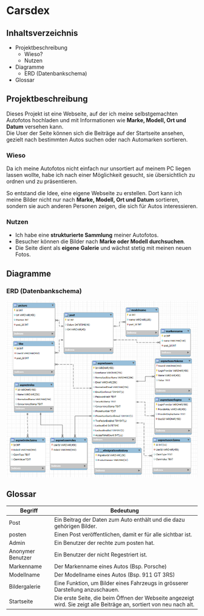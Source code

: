 # Carsdex
## Inhaltsverzeichnis
- Projektbeschreibung
  - Wieso?
  - Nutzen
- Diagramme
  - ERD (Datenbankschema)
- Glossar

## Projektbeschreibung
Dieses Projekt ist eine Webseite, auf der ich meine selbstgemachten Autofotos hochladen und mit Informationen wie **Marke, Modell, Ort und Datum** versehen kann.  
Die User der Seite können sich die Beiträge auf der Startseite ansehen, gezielt nach bestimmten Autos suchen oder nach Automarken sortieren.

### Wieso  
Da ich meine Autofotos nicht einfach nur unsortiert auf meinem PC liegen lassen wollte, habe ich nach einer Möglichkeit gesucht, sie übersichtlich zu ordnen und zu präsentieren.

So entstand die Idee, eine eigene Webseite zu erstellen. Dort kann ich meine Bilder nicht nur nach **Marke, Modell, Ort und Datum** sortieren, sondern sie auch anderen Personen zeigen, die sich für Autos interessieren.

### Nutzen
- Ich habe eine **strukturierte Sammlung** meiner Autofotos.
- Besucher können die Bilder nach **Marke oder Modell durchsuchen**.
- Die Seite dient als **eigene Galerie** und wächst stetig mit meinen neuen Fotos. 

## Diagramme
### ERD (Datenbankschema)
![ERD](Planung/Datenbank/Bilder/ER-Diagram2.0.png)

## Glossar
| Begriff           | Bedeutung                                                                                                            |
| ----------------- | -------------------------------------------------------------------------------------------------------------------- |
| Post              | Ein Beitrag der Daten zum Auto enthält und die dazu gehörigen Bilder.                                                |
| posten            | Einen Post veröffentlichen, damit er für alle sichtbar ist.                                                          |
| Admin             | Ein Benutzer der rechte zum posten hat.                                                                              |
| Anonymer Benutzer | Ein Benutzer der nicht Regestriert ist.                                                                              |
| Markenname        | Der Markenname eines Autos (Bsp. Porsche)                                                                            |
| Modellname        | Der Modellname eines Autos (Bsp. 911 GT 3RS)                                                                         |
| Bildergalerie     | Eine Funktion, um Bilder eines Fahrzeugs in grösserer Darstellung anzuschauen.                                       |
| Startseite        | Die erste Seite, die beim Öffnen der Webseite angezeigt wird. Sie zeigt alle Beiträge an, sortiert von neu nach alt. |